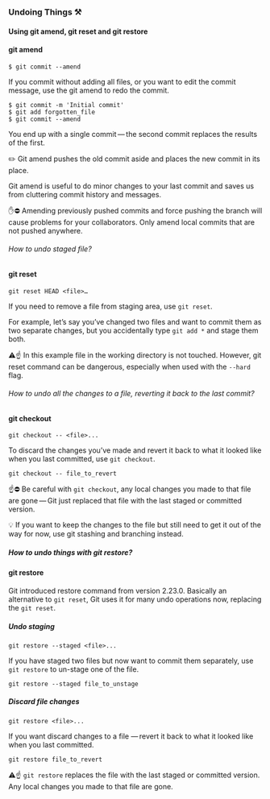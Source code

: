 ### Undoing Things ⚒
#### Using git amend, git reset and git restore
####  git amend
```console
$ git commit --amend
```
If you commit without adding all files, or you want to edit the commit message, use the git amend to redo the commit.
```shell
$ git commit -m 'Initial commit'
$ git add forgotten_file
$ git commit --amend
```
You end up with a single commit — the second commit replaces the results of the first.

✏️ Git amend pushes the old commit aside and places the new commit in its place.

Git amend is useful to do minor changes to your last commit and saves us from cluttering commit history and messages. 

✋⛔️ Amending previously pushed commits and force pushing the branch will cause problems for your collaborators. Only amend local commits that are not pushed anywhere.

###### How to undo staged file?
#### git reset
```
git reset HEAD <file>…​
```
If you need to remove a file from staging area, use `git reset`.

For example, let’s say you’ve changed two files and want to commit them as two separate changes, but you accidentally type `git add *` and stage them both.

⚠️☝ In this example file in the working directory is not touched. However, git reset command can be dangerous, especially when used with the `--hard` flag.

###### How to undo all the changes to a file, reverting it back to the last commit?
#### git checkout

```console
git checkout -- <file>...
```

To discard the changes you’ve made and revert it back to what it looked like when you last committed, use `git checkout`.
```shell
git checkout -- file_to_revert
```

☝️⛔️ Be careful with `git checkout`, any local changes you made to that file are gone — Git just replaced that file with the last staged or committed version.

💡 If you want to keep the changes to the file but still need to get it out of the way for now, use git stashing and branching instead.

##### How to undo things with git restore?
#### git restore

Git introduced restore command from version 2.23.0. Basically an alternative to `git reset`,  Git uses it for many undo operations now, replacing the `git reset`.

##### Undo staging
```console
git restore --staged <file>...
```

If you have staged two files but now want to commit them separately, use `git restore` to un-stage one of the file.
```shell
git restore --staged file_to_unstage
```

##### Discard file changes

```console
git restore <file>...
```

If you want discard changes to a file — revert it back to what it looked like when you last committed.

```shell
git restore file_to_revert
```

⚠️☝️ `git restore` replaces the file with the last staged or committed version. Any local changes you made to that file are gone.